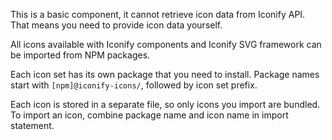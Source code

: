 This is a basic component, it cannot retrieve icon data from Iconify API. That means you need to provide icon data yourself.

All icons available with Iconify components and Iconify SVG framework can be imported from NPM packages.

Each icon set has its own package that you need to install. Package names start with `[npm]@iconify-icons/`, followed by icon set prefix.

Each icon is stored in a separate file, so only icons you import are bundled. To import an icon, combine package name and icon name in import statement.
